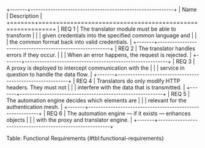 +-------+----------------------------------------------------------+
| Name  |                       Description                        |
+=======+==========================================================+
| REQ 1 | The translator module must be able to transform          |
|       | given credentials into the specified common language and |
|       | the common format back into valid credentials.           |
+-------+----------------------------------------------------------+
| REQ 2 | The translator handles errors if they occur.   |
|       | When an error happens, the request is rejected.          |
+-------+----------------------------------------------------------+
| REQ 3 | A proxy is deployed to intercept communication with the  |
|       | service in question to handle the data flow.             |
+-------+----------------------------------------------------------+
| REQ 4 | Translators do only modify HTTP headers. They must not   |
|       | interfere with the data that is transmitted.             |
+-------+----------------------------------------------------------+
| REQ 5 | The automation engine decides which elements are         |
|       | relevant for the authentication mesh.                    |
+-------+----------------------------------------------------------+
| REQ 6 | The automation engine — if it exists — enhances objects  |
|       | with the proxy and translator engine.                    |
+-------+----------------------------------------------------------+

Table: Functional Requirements {#tbl:functional-requirements}
